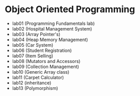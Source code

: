 # Object Oriented Programming

- lab01 (Programming Fundamentals lab)
- lab02 (Hospital Management System)
- lab03 (Array Pointer's)
- lab04 (Heap Memory Management)
- lab05 (Car System)
- lab06 (Student Registration)
- lab07 (Item Selling)
- lab08 (Mutators and Accessors)
- lab09 (Collection Management)
- lab10 (Generic Array class)
- lab11 (Carpet Calculator)
- lab12 (inheritance)
- lab13 (Polymorphism)